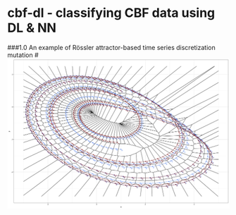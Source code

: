 # cbf-dl - classifying CBF data using DL & NN

###1.0 An example of Rössler attractor-based time series discretization mutation
#![Rössler tesselation-based mutator example](https://raw.githubusercontent.com/SFI-CSSS2016/cbf-dl/master/RCode/tessellation_test01.png)
